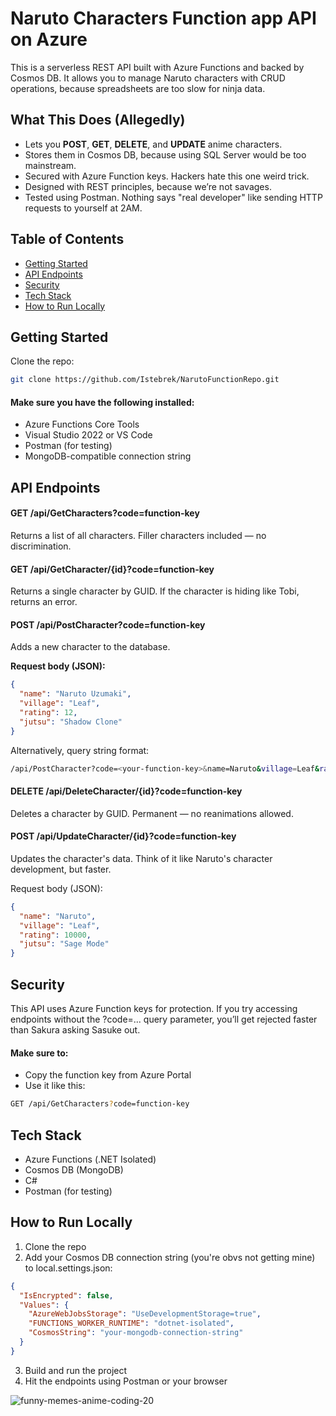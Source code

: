 # Naruto Characters Function app API on Azure

This is a serverless REST API built with Azure Functions and backed by Cosmos DB. It allows you to manage Naruto characters with CRUD operations, because spreadsheets are too slow for ninja data.

## What This Does (Allegedly)

- Lets you **POST**, **GET**, **DELETE**, and **UPDATE** anime characters.
- Stores them in Cosmos DB, because using SQL Server would be too mainstream.
- Secured with Azure Function keys. Hackers hate this one weird trick.
- Designed with REST principles, because we’re not savages.
- Tested using Postman. Nothing says "real developer" like sending HTTP requests to yourself at 2AM.

## Table of Contents

- [Getting Started](#getting-started)
- [API Endpoints](#api-endpoints)
- [Security](#security)
- [Tech Stack](#tech-stack)
- [How to Run Locally](#how-to-run-locally)

## Getting Started

Clone the repo:

```bash
git clone https://github.com/Istebrek/NarutoFunctionRepo.git
```

#### Make sure you have the following installed:
- Azure Functions Core Tools
- Visual Studio 2022 or VS Code
- Postman (for testing)
- MongoDB-compatible connection string

## API Endpoints
#### **GET** /api/GetCharacters?code=function-key
Returns a list of all characters. Filler characters included — no discrimination.

#### **GET** /api/GetCharacter/{id}?code=function-key
Returns a single character by GUID. If the character is hiding like Tobi, returns an error.

#### **POST** /api/PostCharacter?code=function-key
Adds a new character to the database.

**Request body (JSON):**
```json
{
  "name": "Naruto Uzumaki",
  "village": "Leaf",
  "rating": 12,
  "jutsu": "Shadow Clone"
}
```

Alternatively, query string format:
```bash
/api/PostCharacter?code=<your-function-key>&name=Naruto&village=Leaf&rating=12&jutsu=Shadow%20Clone
```

#### **DELETE** /api/DeleteCharacter/{id}?code=function-key
Deletes a character by GUID. Permanent — no reanimations allowed.

#### **POST** /api/UpdateCharacter/{id}?code=function-key
Updates the character's data. Think of it like Naruto's character development, but faster.

Request body (JSON):

```json
{
  "name": "Naruto",
  "village": "Leaf",
  "rating": 10000,
  "jutsu": "Sage Mode"
}
```

## Security
This API uses Azure Function keys for protection. If you try accessing endpoints without the ?code=... query parameter, you’ll get rejected faster than Sakura asking Sasuke out.

#### Make sure to:
* Copy the function key from Azure Portal
* Use it like this:
```bash
GET /api/GetCharacters?code=function-key
```

## Tech Stack
* Azure Functions (.NET Isolated)
* Cosmos DB (MongoDB)
* C#
* Postman (for testing)

## How to Run Locally
1. Clone the repo
2. Add your Cosmos DB connection string (you're obvs not getting mine) to local.settings.json:

```json
{
  "IsEncrypted": false,
  "Values": {
    "AzureWebJobsStorage": "UseDevelopmentStorage=true",
    "FUNCTIONS_WORKER_RUNTIME": "dotnet-isolated",
    "CosmosString": "your-mongodb-connection-string"
  }
}
```
3. Build and run the project
4. Hit the endpoints using Postman or your browser


![funny-memes-anime-coding-20](https://github.com/user-attachments/assets/dccebf10-9bc1-4c15-adcc-18e059c34357)

